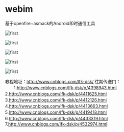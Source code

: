 # webim
基于openfire+asmack的Android即时通信工具


![first](https://github.com/lfkdsk/webim/blob/master/picture/login.png)

![first](https://github.com/lfkdsk/webim/blob/master/picture/friends.png)

![first](https://github.com/lfkdsk/webim/blob/master/picture/talk.png)

![first](https://github.com/lfkdsk/webim/blob/master/picture/talkin.png)

![first](https://github.com/lfkdsk/webim/blob/master/picture/desktop.png)


教程地址：http://www.cnblogs.com/lfk-dsk/
往期传送门：
　　1.http://www.cnblogs.com/lfk-dsk/p/4398943.html
　　
　　2.http://www.cnblogs.com/lfk-dsk/p/4411625.html
　　
　　3.http://www.cnblogs.com/lfk-dsk/p/4412126.html
　　
　　4.http://www.cnblogs.com/lfk-dsk/p/4413693.html
　　
　　5.http://www.cnblogs.com/lfk-dsk/p/4419418.html
　　
　　6.http://www.cnblogs.com/lfk-dsk/p/4433319.html
　　
　　7.http://www.cnblogs.com/lfk-dsk/p/4532974.html
